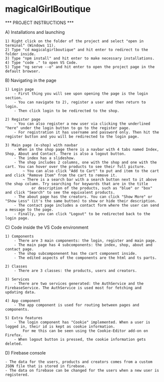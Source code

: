# magicalGirlBoutique
*** PROJECT INSTRUCTIONS ***

A) Installations and launching

	1) Right click on the folder of the project and select "open in terminal" (Windows 11).
	2) Type "cd magicalgirlboutique" and hit enter to redirect to the folder inside. 
	3) Type "npm install" and hit enter to make necessary installations.
	4) Type "code ." to open VS Code.
	5) Type "ng serve --o" and hit enter to open the project page in the default browser. 
	
B) Navigating in the page

	1) Login page
		- First thing you will see upon opening the page is the login section.
		- You can navigate to 2), register a user and then return to login.
		- Then click login to be redirected to the shop.
	   
	2) Register page
		- You can also register a new user via clicking the underlined "here" under the login button to go to the register page.
		- For registration it has username and password only. Then hit the register button and you will be redirected to the login page. 
	   
	3) Main page (e-shop) with navbar
		- When in the shop page there is a navbar with 4 tabs named Index, Shop, About and Contact. There is also a logout button.
		- The index has a slideshow.
		- The shop includes 2 columns, one with the shop and one with the cart. You can hover over the products to see their full picture.
			~ You can also click "Add to Cart" to put and item to the cart and click "Remove Item" from the cart to remove it.
			~ There is a search bar with a search button next to it above the shop column. Try searching for keywords that are in the title
				or description of the products, such as "blue" or "box" and click "Search" to see the equivalent products.
		- The about page has the creators. You can click "Show More" or "Show Less" (it's the same button) to show or hide their description.
		- The contact page includes a contact form where the user can send a message to the page. 
		- Finally, you can click "Logout" to be redirected back to the login page. 
		
C) Code inside the VS Code environment

	1) Components
		- There are 3 main components: the login, register and main page. 
		- The main page has 4 subcomponents: the index, shop, about and contact page.
		- The shop subcomponenent has the cart component inside. 
		- The edited aspects of the components are the html and ts parts.
		
	2) Classes
		- There are 3 classes: the products, users and creators.
		
	3) Services
		- There are two services generated: the AuthService and the FirebaseService. The AuthService is used most for fetching and updating data.
	
	4) App component 
		- The app component is used for routing between pages and components. 
		
	5) Extra features
		- The login component has "Cookie" implemented. When a user is logged in, their id is kept as cookie information. 
			For me this can be seen using the Cookie-Editor add-on on Firefox.
		- When logout button is pressed, the cookie information gets deleted. 
		
D) Firebase console
 
	- The data for the users, products and creators comes from a custom JSON file that is stored in firebase. 
	- The data on firebase can be changed for the users when a new user is registered. 
